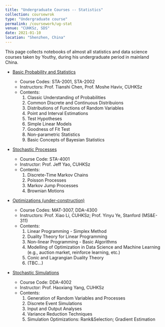 ```yaml
---
title: "Undergraduate Courses -- Statistics"
collection: coursewrok
type: "Undergraduate course"
permalink: /coursework/ug-stat
venue: "CUHKSz, SDS"
date: 2021-01-10
location: "Shenzhen, China"
---
```


This page collects notebooks of almost all statistics and data science courses taken by Youthy, during his undergraduate period in mainland China.

* [Basic Probability and Statistics](../files/STAT_note1_classic_probability_statistics.pdf)
	- Course Codes: STA-2001, STA-2002
	- Instructors: Prof. Tianshi Chen, Prof. Moshe Haviv, CUHKSz
	- Contents: 
		1. Classic Understanding of Probabilities
		2. Common Discrete and Continuous Distribuions
		3. Distributions of Functions of Random Variables
		4. Point and Interval Estimations
		5. Test Hypotheses
		6. Simple Linear Models
		7. Goodness of Fit Test
		8. Non-parametric Statistics
		9. Basic Concepts of Bayesian Statistics
 

* [Stochastic Processes](../files/STAT_note2_stochastic_processes.pdf)
	- Course Code: STA-4001
	- Instructor: Prof. Jeff Yao, CUHKSz
	- Contents: 
		1. Discrete-Time Markov Chains
		2. Poisson Processes
		3. Markov Jump Processes
		4. Brownian Motions

* [Optimizations (under-construction)](../files/STAT_note3_optimizations.pdf)
	- Course Codes: MAT-3007, DDA-4300
	- Instructors: Prof. Xiao Li, CUHKSz; Prof. Yinyu Ye, Stanford (MS&E-311)
	- Contents: 
		1. Linear Programming - Simplex Method
		2. Duality Theory for Linear Programming
		3. Non-linear Programming - Basic Algorithms
		4. Modelling of Optimization in Data Science and Machine Learning (e.g., auction market, reinforce learning, etc.)
		5. Conic and Lagrangian Duality Theory 
		6. (TBC...)

* [Stochastic Simulations](../files/STAT_note4_simulations.pdf)

	- Course Code: DDA-4002
	- Instructor: Prof. Haoxiang Yang, CUHKSz
	- Contents:
		1. Generation of Random Variables and Processes
		2. Discrete Event Simulations
		3. Input and Output Analyses
		4. Variance Reduction Techniques
		5. Simulation Optimizations: Rank&Selection; Gradient Estimation
